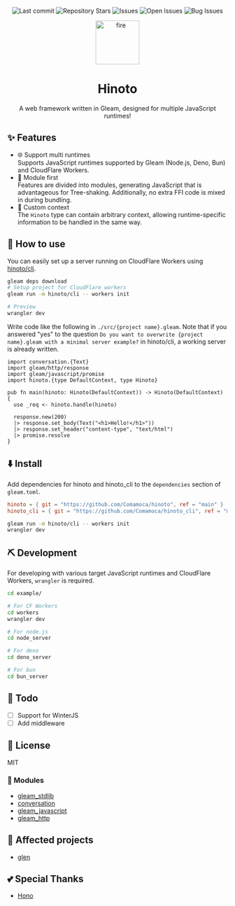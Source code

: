<div align="center">

![Last commit](https://img.shields.io/github/last-commit/Comamoca/baserepo?style=flat-square)
![Repository Stars](https://img.shields.io/github/stars/Comamoca/baserepo?style=flat-square)
![Issues](https://img.shields.io/github/issues/Comamoca/baserepo?style=flat-square)
![Open Issues](https://img.shields.io/github/issues-raw/Comamoca/baserepo?style=flat-square)
![Bug Issues](https://img.shields.io/github/issues/Comamoca/baserepo/bug?style=flat-square)

<img src="https://emoji2svg.deno.dev/api/🔥" alt="fire" height="100">

# Hinoto

A web framework written in Gleam, designed for multiple JavaScript runtimes!

</div>

<div align="center">

</div>

## ✨ Features

- 🌐 Support multi runtimes\
  Supports JavaScript runtimes supported by Gleam (Node.js, Deno, Bun) and CloudFlare Workers.
- 🧩 Module first\
  Features are divided into modules, generating JavaScript that is advantageous for Tree-shaking. Additionally, no extra FFI code is mixed in during bundling.
- 🔧 Custom context\
  The `Hinoto` type can contain arbitrary context, allowing runtime-specific information to be handled in the same way.

## 🚀 How to use

You can easily set up a server running on CloudFlare Workers using [hinoto/cli](https://github.com/comamoca/hinoto_cli).

```sh
gleam deps download
# Setup project for CloudFlare workers
gleam run -m hinoto/cli -- workers init

# Preview
wrangler dev
```

Write code like the following in `./src/{project name}.gleam`.
Note that if you answered "yes" to the question `Do you want to overwrite {project name}.gleam with a minimal server example?` in hinoto/cli, a working server is already written.

```gleam
import conversation.{Text}
import gleam/http/response
import gleam/javascript/promise
import hinoto.{type DefaultContext, type Hinoto}

pub fn main(hinoto: Hinoto(DefaultContext)) -> Hinoto(DefaultContext) {
  use _req <- hinoto.handle(hinoto)

  response.new(200)
  |> response.set_body(Text("<h1>Hello!</h1>"))
  |> response.set_header("content-type", "text/html")
  |> promise.resolve
}
```

## ⬇️ Install

Add dependencies for hinoto and hinoto_cli to the `dependencies` section of `gleam.toml`.

```toml
hinoto = { git = "https://github.com/Comamoca/hinoto", ref = "main" }
hinoto_cli = { git = "https://github.com/Comamoca/hinoto_cli", ref = "main" }
```

```sh
gleam run -m hinoto/cli -- workers init
wrangler dev
```

## ⛏️ Development

For developing with various target JavaScript runtimes and CloudFlare Workers, `wrangler` is required.

```sh
cd example/

# For CF Workers
cd workers
wrangler dev

# For node.js
cd node_server

# For deno
cd deno_server

# For bun
cd bun_server

```

## 📝 Todo

- [ ] Support for WinterJS
- [ ] Add middleware

## 📜 License

MIT

### 🧩 Modules

- [gleam_stdlib](https://hexdocs.pm/gleam_stdlib)
- [conversation](https://hexdocs.pm/conversation)
- [gleam_javascript](https://hexdocs.pm/gleam_javascript)
- [gleam_http](https://hexdocs.pm/gleam_http)

## 👏 Affected projects

- [glen](https://hexdocs.pm/glen/index.html)

## 💕 Special Thanks

- [Hono](https://hono.dev/)

